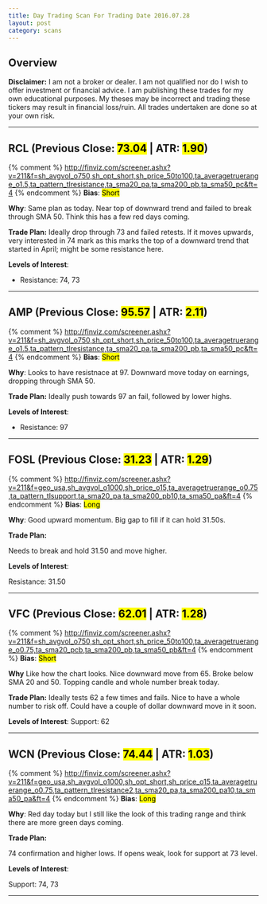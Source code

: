 ```yaml
---
title: Day Trading Scan For Trading Date 2016.07.28
layout: post
category: scans
---
```


Overview
--- 

**Disclaimer:** I am not a broker or dealer. I am not qualified nor do I wish to offer investment or financial advice. I am publishing these trades for my own educational purposes. My theses may be incorrect and trading these tickers may result in financial loss/ruin. All trades undertaken are done so at your own risk.

***

RCL (Previous Close: <mark>73.04</mark> | ATR: <mark>1.90</mark>)
---
{% comment %}
http://finviz.com/screener.ashx?v=211&f=sh_avgvol_o750,sh_opt_short,sh_price_50to100,ta_averagetruerange_o1.5,ta_pattern_tlresistance,ta_sma20_pa,ta_sma200_pb,ta_sma50_pc&ft=4
{% endcomment %}
**Bias**: <mark class="short">Short</mark>

**Why**: Same plan as today. Near top of downward trend and failed to break through SMA 50. Think this has a few red days coming. 

**Trade Plan:** Ideally drop through 73 and failed retests. If it moves upwards, very interested in 74 mark as this marks the top of a downward trend that started in April; might be some resistance here.

**Levels of Interest**:

* Resistance: 74, 73

***

AMP (Previous Close: <mark>95.57</mark> | ATR: <mark>2.11</mark>)
---
{% comment %}
http://finviz.com/screener.ashx?v=211&f=sh_avgvol_o750,sh_opt_short,sh_price_50to100,ta_averagetruerange_o1.5,ta_pattern_tlresistance,ta_sma20_pa,ta_sma200_pb,ta_sma50_pc&ft=4
{% endcomment %}
**Bias**: <mark class="short">Short</mark>

**Why**: Looks to have resistnace at 97. Downward move today on earnings, dropping through SMA 50. 

**Trade Plan:** Ideally push towards 97 an fail, followed by lower highs.

**Levels of Interest**:

* Resistance: 97

***

FOSL (Previous Close: <mark>31.23</mark> | ATR: <mark>1.29</mark>)
---
{% comment %}
http://finviz.com/screener.ashx?v=211&f=geo_usa,sh_avgvol_o1000,sh_price_o15,ta_averagetruerange_o0.75,ta_pattern_tlsupport,ta_sma20_pa,ta_sma200_pb10,ta_sma50_pa&ft=4
{% endcomment %}
**Bias**: <mark class="long">Long</mark>

**Why**: Good upward momentum. Big gap to fill if it can hold 31.50s.  

**Trade Plan:** 

Needs to break and hold 31.50 and move higher. 

**Levels of Interest**:

Resistance: 31.50

***

VFC (Previous Close: <mark>62.01</mark> | ATR: <mark>1.28</mark>)
---
{% comment %}
http://finviz.com/screener.ashx?v=211&f=sh_avgvol_o750,sh_opt_short,sh_price_50to100,ta_averagetruerange_o0.75,ta_sma20_pcb,ta_sma200_pb,ta_sma50_pb&ft=4
{% endcomment %}
**Bias**: <mark class="short">Short</mark>

**Why** Like how the chart looks. Nice downward move from 65. Broke below SMA 20 and 50. Topping candle and whole number break today. 

**Trade Plan:** Ideally tests 62 a few times and fails. Nice to have a whole number to risk off. Could have a couple of dollar downward move in it soon.

**Levels of Interest**:
Support: 62

***

WCN (Previous Close: <mark>74.44</mark> | ATR: <mark>1.03</mark>)
---
{% comment %}
http://finviz.com/screener.ashx?v=211&f=geo_usa,sh_avgvol_o1000,sh_opt_short,sh_price_o15,ta_averagetruerange_o0.75,ta_pattern_tlresistance2,ta_sma20_pa,ta_sma200_pa10,ta_sma50_pa&ft=4
{% endcomment %}
**Bias**: <mark class="long">Long</mark>

**Why**: Red day today but I still like the look of this trading range and think there are more green days coming.

**Trade Plan:** 

74 confirmation and higher lows. If opens weak, look for support at 73 level.

**Levels of Interest**:

Support: 74, 73

***
